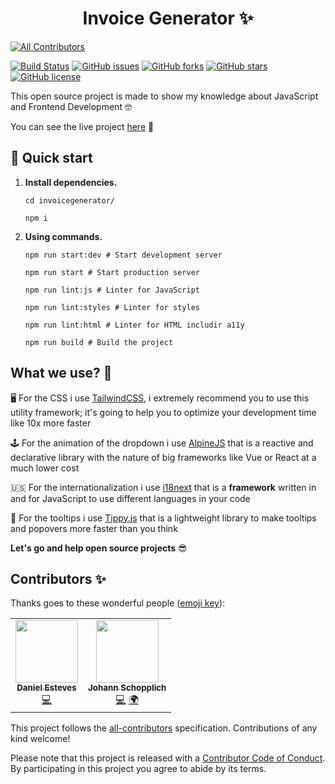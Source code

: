 # <center>Invoice Generator ✨</center>

<!-- ALL-CONTRIBUTORS-BADGE:START - Do not remove or modify this section -->
[![All Contributors](https://img.shields.io/badge/all_contributors-2-orange.svg?style=flat-square)](#contributors-)
<!-- ALL-CONTRIBUTORS-BADGE:END -->

[![Build Status](https://travis-ci.org/danestves/invoicegenerator.png?branch=master)](https://travis-ci.org/danestves/invoicegenerator) [![GitHub issues](https://img.shields.io/github/issues/danestves/invoicegenerator)](https://github.com/danestves/invoicegenerator/issues) [![GitHub forks](https://img.shields.io/github/forks/danestves/invoicegenerator)](https://github.com/danestves/invoicegenerator/network) [![GitHub stars](https://img.shields.io/github/stars/danestves/invoicegenerator)](https://github.com/danestves/invoicegenerator/stargazers) [![GitHub license](https://img.shields.io/github/license/danestves/invoicegenerator)](https://github.com/danestves/invoicegenerator/blob/master/LICENSE)

This open source project is made to show my knowledge about JavaScript and Frontend Development 🤓

You can see the live project [here](https://invoicegenerator.now.sh) 🚀

## 🚀 Quick start

1.  **Install dependencies.**

    ```shell
    cd invoicegenerator/

    npm i
    ```

2.  **Using commands.**

    ```shell
    npm run start:dev # Start development server

    npm run start # Start production server

    npm run lint:js # Linter for JavaScript

    npm run lint:styles # Linter for styles

    npm run lint:html # Linter for HTML includir a11y

    npm run build # Build the project
    ```

## What we use? 🧐

🖥 For the CSS i use [TailwindCSS](https://tailwindcss.com), i extremely recommend you to use this utility framework; it's going to help you to optimize your development time like 10x more faster

🕹 For the animation of the dropdown i use [AlpineJS](https://github.com/alpinejs/alpine) that is a reactive and declarative library with the nature of big frameworks like Vue or React at a much lower cost

🇺🇸 For the internationalization i use [i18next](https://www.i18next.com/) that is a **framework** written in and for JavaScript to use different languages in your code

💭 For the tooltips i use [Tippy.js](https://atomiks.github.io/tippyjs/) that is a lightweight library to make tooltips and popovers more faster than you think

**Let's go and help open source projects** 😎

## Contributors ✨

Thanks goes to these wonderful people ([emoji key](https://allcontributors.org/docs/en/emoji-key)):

<!-- ALL-CONTRIBUTORS-LIST:START - Do not remove or modify this section -->
<!-- prettier-ignore-start -->
<!-- markdownlint-disable -->
<table>
  <tr>
    <td align="center"><a href="https://danestves.com/"><img src="https://avatars0.githubusercontent.com/u/31737273?v=4" width="100px;" alt=""/><br /><sub><b>Daniel Esteves</b></sub></a><br /><a href="https://github.com/danestves/invoicegenerator/commits?author=danestves" title="Code">💻</a></td>
    <td align="center"><a href="https://johannschopplich.com"><img src="https://avatars2.githubusercontent.com/u/27850750?v=4" width="100px;" alt=""/><br /><sub><b>Johann Schopplich</b></sub></a><br /><a href="https://github.com/danestves/invoicegenerator/commits?author=johannschopplich" title="Code">💻</a> <a href="#translation-johannschopplich" title="Translation">🌍</a></td>
  </tr>
</table>

<!-- markdownlint-enable -->
<!-- prettier-ignore-end -->
<!-- ALL-CONTRIBUTORS-LIST:END -->

This project follows the [all-contributors](https://github.com/all-contributors/all-contributors) specification. Contributions of any kind welcome!

Please note that this project is released with a [Contributor Code of Conduct](CODE-OF-CONDUCT.md). By participating in this project you agree to abide by its terms.
